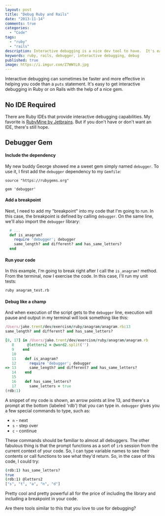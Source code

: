 ```yaml
---
layout: post
title: "Debug Ruby and Rails"
date: "2013-11-14"
comments: true
categories:
  - "Code"
tags:
  - "ruby"
  - "rails"
description: Interactive debugging is a nice dev tool to have.  It's easy to get in Ruby with a debugger gem.
keywords: ruby, rails, debugger, interactive debugging, debug
published: true
image: https://i.imgur.com/Z7WWtL0.jpg
---
```


Interactive debugging can sometimes be faster and more effective in helping you code than a `puts` statement.  It's easy to get interactive debugging in Ruby or on Rails with the help of a nice gem.

<!--more-->

## No IDE Required

There are Ruby IDEs that provide interactive debugging capabilities.  My favorite is [RubyMine by Jetbrains](http://www.jetbrains.com/ruby/).  But if you don't have or don't want an IDE, there's still hope.

## Debugger Gem

#### Include the dependency

My new buddy George showed me a sweet gem simply named `debugger`.  To use it, I first add the `debugger` dependency to my `Gemfile`:

```
source "https://rubygems.org"

gem 'debugger'
```

#### Add a breakpoint

Next, I need to add my "breakpoint" into my code that I'm going to run.  In this case, the breakpoint is defined by calling `debugger`.  On the same line, we'll also import the `debugger` library:

```ruby
  # ...
  def is_anagram?
    require 'debugger'; debugger
    same_length? and different? and has_same_letters?
  end
```

#### Run your code

In this example, I'm going to break right after I call the `is_anagram?` method.  From the terminal, now I exercise the code.  In this case, I'll run my unit tests:

```bash
ruby anagram_test.rb
```

#### Debug like a champ

And when execution of the script gets to the `debugger` line, execution will pause and output in my terminal will look something like this:

```ruby
/Users/jake.trent/dev/exercism/ruby/anagram/anagram.rb:13
same_length? and different? and has_same_letters?

[8, 17] in /Users/jake.trent/dev/exercism/ruby/anagram/anagram.rb
   8      @letters2 = @word2.split('')
   9    end
   10
   11    def is_anagram?
   12      require 'debugger'; debugger
=> 13      same_length? and different? and has_same_letters?
   14    end
   15
   16    def has_same_letters?
   17      same_letters = true
(rdb:1)
```

A snippet of my code is shown, an arrow points at line 13, and there's a prompt at the bottom (labeled 'rdb') that you can type in.  `debugger` gives you a few special commands to type, such as:

- `n` - next
- `s` - step over
- `c` - continue

These commands should be familiar to almost all debuggers.  The other fabulous thing is that the prompt functions as a sort of `irb` session from the current context of your code.  So, I can type variable names to see their contents or call functions to see what they'd return.  So, in the case of this code, I could try:

```bash
(rdb:1) has_same_letters?
true
(rdb:1) @letters2
["s", "t", "a", "n", "d"]
```

Pretty cool and pretty powerful all for the price of including the library and including a breakpoint in your code.

Are there tools similar to this that you love to use for debugging?
